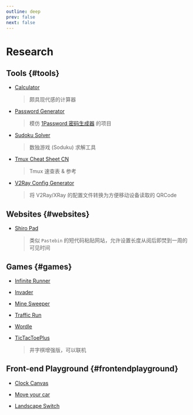 ```yaml
---
outline: deep
prev: false
next: false
---
```


# Research

## Tools {#tools}

* [Calculator](https://chenhai.net/tools/calc/)
    > 颇具现代感的计算器

* [Password Generator](https://chenhai.net/tools/pass-gen/)
    > 模仿 [1Password 密码生成器](https://1password.com/zh-cn/password-generator/) 的项目

* [Sudoku Solver](https://chenhai.net/tools/sudoku-solver/)
    > 数独游戏 (Soduku) 求解工具

* [Tmux Cheat Sheet CN](https://chenhai.net/tools/tmux-cheat-sheet-cn/)
    > Tmux 速查表 & 参考

* [V2Ray Config Generator](https://chenhai.net/tools/v2r-config-gen/)
    > 将 V2Ray/XRay 的配置文件转换为方便移动设备读取的 QRCode

## Websites {#websites}

* [Shiro Pad](https://shiropad.mea.moe/)
    > 类似 `Pastebin` 的短代码粘贴网站，允许设置长度从阅后即焚到一周的可见时间

## Games {#games}

* [Infinite Runner](https://chenhai.net/games/infiniterunner/)

* [Invader](https://chenhai.net/games/invader/)

* [Mine Sweeper](https://chenhai.net/games/minesweeper/)

* [Traffic Run](https://chenhai.net/games/traffic_run/)

* [Wordle](https://chenhai.net/games/wordle/)

* [TicTacToePlus](https://chenhai.net/games/tictactoeplus/)
    > 井字棋增强版，可以联机

## Front-end Playground {#frontendplayground}

* [Clock Canvas](https://chenhai.net/front-end-playground/clock/)

* [Move your car](https://chenhai.net/tools/move_your_car/)

* [Landscape Switch](https://chenhai.net/front-end-playground/landscape-switch/)
